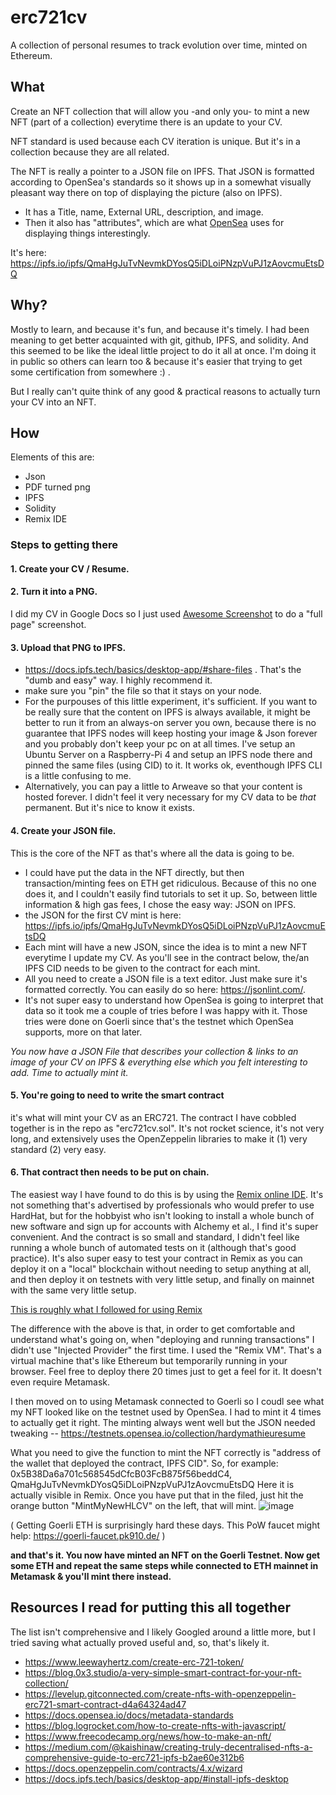 # erc721cv
A collection of personal resumes to track evolution over time, minted on Ethereum.

## What

Create an NFT collection that will allow you  -and only you- to mint a new NFT (part of a collection) everytime there is an update to your CV. 

NFT standard is used because each CV iteration is unique. But it's in a collection because they are all related.

The NFT is really a pointer to a JSON file on IPFS.
That JSON is formatted according to OpenSea's standards so it shows up in a somewhat visually pleasant way there on top of displaying the picture (also on IPFS).
* It has a Title, name, External URL, description, and image.
* Then it also has "attributes", which are what [OpenSea](https://docs.opensea.io/docs/metadata-standards) uses for displaying things interestingly. 

It's here: https://ipfs.io/ipfs/QmaHgJuTvNevmkDYosQ5iDLoiPNzpVuPJ1zAovcmuEtsDQ

## Why?
Mostly to learn, and because it's fun, and because it's timely.
I had been meaning to get better acquainted with git, github, IPFS, and solidity. And this seemed to be like the ideal little project to do it all at once. I'm doing it in public so others can learn too & because it's easier that trying to get some certification from somewhere :) .

But I really can't quite think of any good & practical reasons to actually turn your CV into an NFT.

## How

Elements of this are:
* Json
* PDF turned png
* IPFS
* Solidity
* Remix IDE

### Steps to getting there

#### 1. Create your CV / Resume. 
#### 2. Turn it into a PNG. 
I did my CV in Google Docs so I just used [Awesome Screenshot](https://chrome.google.com/webstore/detail/awesome-screenshot-and-sc/nlipoenfbbikpbjkfpfillcgkoblgpmj) to do a "full page" screenshot.
#### 3. Upload that PNG to IPFS. 
* https://docs.ipfs.tech/basics/desktop-app/#share-files . That's the "dumb and easy" way. I highly recommend it.
* make sure you "pin" the file so that it stays on your node.
* For the purpouses of this little experiment, it's sufficient. If you want to be really sure that the content on IPFS is always available, it might be better to run it from an always-on server you own, because there is no guarantee that IPFS nodes will keep hosting your image & Json forever and you probably don't keep your pc on at all times. I've setup an Ubuntu Server on a Raspberry-Pi 4 and setup an IPFS node there and pinned the same files (using CID) to it. It works ok, eventhough IPFS CLI is a little confusing to me.
* Alternatively, you can pay a little to Arweave so that your content is hosted forever. I didn't feel it very necessary for my CV data to be *that* permanent. But it's nice to know it exists.

#### 4. Create your JSON file. 
This is the core of the NFT as that's where all the data is going to be. 
* I could have put the data in the NFT directly, but then transaction/minting fees on ETH get ridiculous. Because of this no one does it, and I couldn't easily find tutorials to set it up. So, between little information & high gas fees, I chose the easy way: JSON on IPFS.
* the JSON for the first CV mint is here: https://ipfs.io/ipfs/QmaHgJuTvNevmkDYosQ5iDLoiPNzpVuPJ1zAovcmuEtsDQ
* Each mint will have a new JSON, since the idea is to mint a new NFT everytime I update my CV. As you'll see in the contract below, the/an IPFS CID needs to be given to the contract for each mint.
* All you need to create a JSON file is a text editor. Just make sure it's formatted correctly. You can easily do so here: https://jsonlint.com/. 
* It's not super easy to understand how OpenSea is going to interpret that data so it took me a couple of tries before I was happy with it. Those tries were done on Goerli since that's the testnet which OpenSea supports, more on that later. 

*You now have a JSON File that describes your collection & links to an image of your CV on IPFS & everything else which you felt interesting to add. Time to actually mint it.*

#### 5. You're going to need to write the smart contract 
it's what will mint your CV as an ERC721. The contract I have cobbled together is in the repo as "erc721cv.sol". It's not rocket science, it's not very long, and extensively uses the OpenZeppelin libraries to make it (1) very standard (2) very easy.

#### 6. That contract then needs to be put on chain. 
The easiest way I have found to do this is by using the [Remix online IDE](https://remix.ethereum.org/). It's not something that's advertised by professionals who would prefer to use HardHat, but for the hobbyist who isn't looking to install a whole bunch of new software and sign up for accounts with Alchemy et al., I find it's super convenient. And the contract is so small and standard, I didn't feel like running a whole bunch of automated tests on it (although that's good practice). 
It's also super easy to test your contract in Remix as you can deploy it on a "local" blockchain without needing to setup anything at all, and then deploy it on testnets with very little setup, and finally on mainnet with the same very little setup.

[This is roughly what I followed for using Remix](https://levelup.gitconnected.com/create-nfts-with-openzeppelin-erc721-smart-contract-d4a64324ad47)

The difference with the above is that, in order to get comfortable and understand what's going on, when "deploying and running transactions" I didn't use "Injected Provider" the first time. I used the "Remix VM". That's a virtual machine that's like Ethereum but temporarily running in your browser. Feel free to deploy there 20 times just to get a feel for it. It doesn't even require Metamask.

I then moved on to using Metamask connected to Goerli so I coudl see what my NFT looked like on the testnet used by OpenSea. I had to mint it 4 times to actually get it right. The minting always went well but the JSON needed tweaking -- https://testnets.opensea.io/collection/hardymathieuresume

What you need to give the function to mint the NFT correctly is "address of the wallet that deployed the contract, IPFS CID".
So, for example: 0x5B38Da6a701c568545dCfcB03FcB875f56beddC4, QmaHgJuTvNevmkDYosQ5iDLoiPNzpVuPJ1zAovcmuEtsDQ
Here it is actually visible in Remix. Once you have put that in the filed, just hit the orange button "MintMyNewHLCV" on the left, that will mint.
![image](https://user-images.githubusercontent.com/1762858/208080314-28246650-931f-4dc8-9181-37e3902a1034.png)

( Getting Goerli ETH is surprisingly hard these days. This PoW faucet might help: https://goerli-faucet.pk910.de/ )

**and that's it. You now have minted an NFT on the Goerli Testnet. Now get some ETH and repeat the same steps while connected to ETH mainnet in Metamask & you'll mint there instead.**


## Resources I read for putting this all together

The list isn't comprehensive and I likely Googled around a little more, but I tried saving what actually proved useful and, so, that's likely it.

* https://www.leewayhertz.com/create-erc-721-token/
* https://blog.0x3.studio/a-very-simple-smart-contract-for-your-nft-collection/
* https://levelup.gitconnected.com/create-nfts-with-openzeppelin-erc721-smart-contract-d4a64324ad47
* https://docs.opensea.io/docs/metadata-standards
* https://blog.logrocket.com/how-to-create-nfts-with-javascript/
* https://www.freecodecamp.org/news/how-to-make-an-nft/
* https://medium.com/@kaishinaw/creating-truly-decentralised-nfts-a-comprehensive-guide-to-erc721-ipfs-b2ae60e312b6
* https://docs.openzeppelin.com/contracts/4.x/wizard
* https://docs.ipfs.tech/basics/desktop-app/#install-ipfs-desktop

